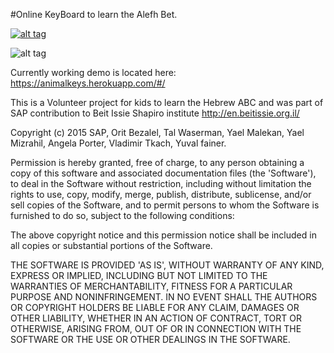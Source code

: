 #Online KeyBoard to learn the Alefh Bet.

<a href="https://raw.githubusercontent.com/tal1234l/animalKeys/master/public/images/sap_image.png" target="_blank">
    <img src="https://raw.githubusercontent.com/tal1234l/animalKeys/master/public/images/sap_image.png" alt="alt tag" style="max-width: 30%;">
</a>

![alt tag](https://raw.githubusercontent.com/tal1234l/animalKeys/master/public/images/Izzy_Shapira_Logo_BG.png)

Currently working demo is located here: https://animalkeys.herokuapp.com/#/

This is a Volunteer project for kids to learn the Hebrew ABC and was part of SAP contribution to Beit Issie Shapiro institute
http://en.beitissie.org.il/

Copyright (c) 2015 SAP, Orit Bezalel, Tal Waserman, Yael Malekan, Yael Mizrahil, Angela Porter, Vladimir Tkach, Yuval fainer.

Permission is hereby granted, free of charge, to any person obtaining a copy of this software and associated documentation files (the 'Software'), to deal in the Software without restriction, including without limitation the rights to use, copy, modify, merge, publish, distribute, sublicense, and/or sell copies of the Software, and to permit persons to whom the Software is furnished to do so, subject to the following conditions:

The above copyright notice and this permission notice shall be included in all copies or substantial portions of the Software.

THE SOFTWARE IS PROVIDED 'AS IS', WITHOUT WARRANTY OF ANY KIND, EXPRESS OR IMPLIED, INCLUDING BUT NOT LIMITED TO THE WARRANTIES OF MERCHANTABILITY, FITNESS FOR A PARTICULAR PURPOSE AND NONINFRINGEMENT. IN NO EVENT SHALL THE AUTHORS OR COPYRIGHT HOLDERS BE LIABLE FOR ANY CLAIM, DAMAGES OR OTHER LIABILITY, WHETHER IN AN ACTION OF CONTRACT, TORT OR OTHERWISE, ARISING FROM, OUT OF OR IN CONNECTION WITH THE SOFTWARE OR THE USE OR OTHER DEALINGS IN THE SOFTWARE.


